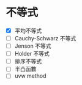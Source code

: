 # 不等式

* [x] 平均不等式
* [ ] Cauchy-Schwarz 不等式
* [ ] Jenson 不等式
* [ ] Holder 不等式
* [ ] 排序不等式
* [ ] 半凸函數
* [ ] uvw method
